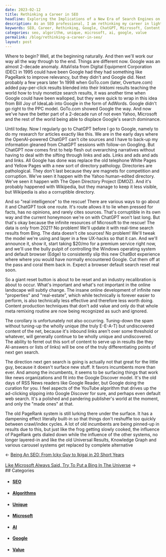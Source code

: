 ```yaml
---
date: 2023-02-12
title: Rethinking a Career in SEO
headline: Exploring the Implications of a New Era of Search Engines on My Career in SEO
description: As an SEO professional, I am rethinking my career in light of the new era of search engines. Google's dominance has been challenged by ChatGPT and Microsoft, and content production techniques that don't add value are now being ignored. I'm noticing that Google is favoring incumbents more than ever, and the old PageRank system is slowly being replaced by other systems. I'm exploring the implications of this shift, and the impact it will have on my career.
keywords: SEO, Career, Rethinking, Google, ChatGPT, Microsoft, Content Production, Value, Unique, Undiscovered, Algorithms, PageRank, Discover, Knowledge Graph, Incumbents, Results
categories: seo, algorithm, unique, microsoft, ai, google, value
permalink: /blog/rethinking-a-career-in-seo/
layout: post
---
```



Where to begin? Well, at the beginning naturally. And then we'll work our way
all the way through to the end. Things are different now. Google was an almost
2-decade anomaly. AltaVista from Digital Equipment Corporation (DEC) in 1995
could have been Google had they had something like PageRank to improve
relevancy, but they didn't and Google did. Next probably a few years later 1n
1998 when GoTo.com (later, Overture.com) added pay-per-click results blended
into their Inktomi results teaching the world how to truly monetize search
results, it was another time when Google could have been walloped, but they
were quick to wrap in this idea from Bill Joy of IdeaLab into Google in the
form of AdWords. Google didn't go right to the PPC model. GoTo.com showed
Google the way. And now we've have the better part of a 2-decade run of not
even Yahoo, Microsoft and the rest of the world being able to displace Google's
search dominance.

Until today. Now I regularly go to ChatGPT before I go to Google, namely to do
my research for articles exactly like this. We are in the early days where the
OpenAI-powered ChatGPT can't cite sources and I have to back-up my information
gleaned from ChatGPT sessions with follow-on Googling. But ChatGPT now comes
first to help flesh out overarching narratives without having to deal with the
sifting through links and ads. Links and ads and ads and links. All Google has
done was replace the old telephone White Pages and Yellow Pages with a new sort
of directory pathology. Directories are pathological. They don't last because
they are magnets for competition and corruption. We've seen it happen with the
Yahoo human-edited directory. We've seen it happen with The Open Directory
Project (DMOZ). And it's probably happened with Wikipedia, but they manage to
keep it less visible, but Wikipedia is also a corruptible directory.

And so "real intelligence" to the rescue! There are various ways to go about it
and ChatGPT took one route. It's route allows it to lie when pressed for facts,
has no opinions, and rarely cites sources. That's corruptible in its own way
and the current honeymoon we're on with ChatGPT won't last long. But that's
okay because the infinite resources of Microsoft to the rescue! The data is
only from 2021? No problem! We'll update it with real-time search results from
Bing. The data doesn't cite sources! No problem! We'll tweak the model we're
using and layer in a few UX-hacks so that it can. And we'll announce it, show
it, start taking $20/mo for a premium service right now, and we'll use the
bully pulpit of controlling the Windows operating system and default browser
(Edge) to consistently slip this new ChatBot experience where where you would
have normally encountered Google. Cut them off at the pass and coral them back
in. Expect a browser default search reset real soon.

So a giant reset button is about to be reset and an industry recalibration is
about to occur. What's important and what's not important in the online
landscape will subtly change. The insane online development of infinite new
"properties" and "real-estate", which while technically is forever easier to
perform, is also technically less effective and therefore less worth doing.
Content production techniques that don't add value and only do that whole meta
remixing routine are now being recognized as such and ignored.

The corollary is unfortunately not also occurring. Tuning-down the spam without
tuning-up the wholly unique (the truly E-E-A-T) but undiscovered content of the
net, because it's inbound links aren't over some threshold or whatever, will
generally continue to be wholly unique and undiscovered. The ability to ferret
out this sort of content to serve up in results (be they AI-answers or lists of
links) will be one of the truly differentiating points of next gen search.

The direction next gen search is going is actually not that great for the
little guy, because it doesn't surface new stuff. It favors incumbents more
than ever. And among the incumbents, it seems to be surfacing things that work
like news organizations and fit into the Google Discover model. It's the old
days of RSS News readers like Google Reader, but Google doing the curation for
you. I feel aspects of the YouTube algorithm that drives up the ad-clicking
slipping into Google Discover for sure, and perhaps even default web search.
It's a polished and pandering publisher's world at the moment, and only the
"made ones" at that.

The old PageRank system is still lurking there under the surface. It has a
dampening effect literally built-in so that things don't reshuffle too quickly
between crawl/index cycles. A lot of old incumbents are being pinned-up in
results due to this, but just like the frog getting slowly cooked, the
influence of PageRank gets dialed down while the influence of the other
systems, no longer layered-in and like the old Universal Results, Knowledge
Graph and various carousel systems get replaced by complete alternative


<div class="arrow-links"><div class="post-nav-prev"><span class="arrow">&larr;&nbsp;</span><a href="/blog/being-an-seo-from-icky-guy-to-ikigai-in-20-short-years/">Being An SEO: From Icky Guy to Ikigai in 20 Short Years</a></div> &nbsp; <div class="post-nav-next"><a href="/blog/like-microsoft-always-said-try-to-put-a-bing-in-the-universe/">Like Microsoft Always Said, Try To Put a Bing In The Universe</a><span class="arrow">&nbsp;&rarr;</span></div></div>
## Categories

<ul>
<li><h4><a href='/seo/'>SEO</a></h4></li>
<li><h4><a href='/algorithm/'>Algorithms</a></h4></li>
<li><h4><a href='/unique/'>Unique</a></h4></li>
<li><h4><a href='/microsoft/'>Microsoft</a></h4></li>
<li><h4><a href='/ai/'>AI</a></h4></li>
<li><h4><a href='/google/'>Google</a></h4></li>
<li><h4><a href='/value/'>Value</a></h4></li></ul>